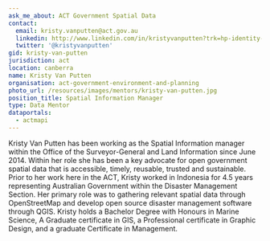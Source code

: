 ```yaml
---
ask_me_about: ACT Government Spatial Data
contact:
  email: kristy.vanputten@act.gov.au
  linkedin: http://www.linkedin.com/in/kristyvanputten?trk=hp-identity-name
  twitter: '@kristyvanputten'
gid: kristy-van-putten
jurisdiction: act
location: canberra
name: Kristy Van Putten
organisation: act-government-environment-and-planning
photo_url: /resources/images/mentors/kristy-van-putten.jpg
position_title: Spatial Information Manager
type: Data Mentor
dataportals:
  - actmapi
---
```


Kristy Van Putten has been working as the Spatial Information manager within the Office of the Surveyor-General and Land Information since June 2014. Within her role she has been a key advocate for open government spatial data that is accessible, timely, reusable, trusted and sustainable. 
Prior to her work here in the ACT, Kristy worked in Indonesia for 4.5 years representing Australian Government within the Disaster Management Section.  Her primary role was to gathering relevant spatial data through OpenStreetMap and develop open source disaster management software through QGIS.
Kristy holds a Bachelor Degree with Honours in Marine Science, A Graduate certificate in GIS, a Professional certificate in Graphic Design, and a graduate Certificate in Management.
